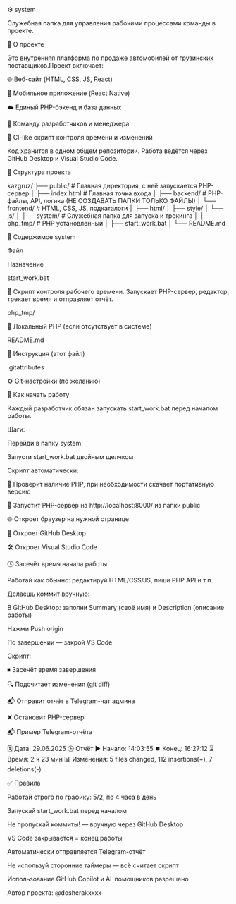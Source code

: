 ⚙️ system

Служебная папка для управления рабочими процессами команды в проекте.

🚗 О проекте

Это внутренняя платформа по продаже автомобилей от грузинских поставщиков.Проект включает:

🌐 Веб-сайт (HTML, CSS, JS, React)

📱 Мобильное приложение (React Native)

☁️ Единый PHP-бэкенд и база данных

👥 Команду разработчиков и менеджера

🔁 CI-like скрипт контроля времени и изменений

Код хранится в одном общем репозитории. Работа ведётся через GitHub Desktop и Visual Studio Code.

🧱 Структура проекта

kazgruz/
├── public/         # Главная директория, с неё запускается PHP-сервер
│   ├── index.html  # Главная точка входа
│   ├── backend/    # PHP-файлы, API, логика (НЕ СОЗДАВАТЬ ПАПКИ ТОЛЬКО ФАЙЛЫ)
│   └── frontend/   # HTML, CSS, JS, подкаталоги
│       ├── html/
│       ├── style/
│       └── js/
│
├── system/         # Служебная папка для запуска и трекинга
│   ├── php_tmp/    # PHP установленный
│   ├── start_work.bat
│   └── README.md

📁 Содержимое system

Файл

Назначение

start_work.bat

🎯 Скрипт контроля рабочего времени. Запускает PHP-сервер, редактор, трекает время и отправляет отчёт.

php_tmp/

💾 Локальный PHP (если отсутствует в системе)

README.md

📘 Инструкция (этот файл)

.gitattributes

⚙️ Git-настройки (по желанию)

🚀 Как начать работу

Каждый разработчик обязан запускать start_work.bat перед началом работы.

Шаги:

Перейди в папку system

Запусти start_work.bat двойным щелчком

Скрипт автоматически:

🔄 Проверит наличие PHP, при необходимости скачает портативную версию

🚀 Запустит PHP-сервер на http://localhost:8000/ из папки public

🌐 Откроет браузер на нужной странице

📁 Откроет GitHub Desktop

🛠 Откроет Visual Studio Code

🕓 Засечёт время начала работы

Работай как обычно: редактируй HTML/CSS/JS, пиши PHP API и т.п.

Делаешь коммит вручную:

В GitHub Desktop: заполни Summary (своё имя) и Description (описание работы)

Нажми Push origin

По завершении — закрой VS Code

Скрипт:

⏹ Засечёт время завершения

🔍 Подсчитает изменения (git diff)

📬 Отправит отчёт в Telegram-чат админа

❌ Остановит PHP-сервер

📬 Пример Telegram-отчёта

🗓 Дата: 29.06.2025
🕒 Отчёт
▶️ Начало: 14:03:55
⏹️ Конец: 16:27:12
⌛ Время: 2 ч 23 мин
📊 Изменения: 5 files changed, 112 insertions(+), 7 deletions(-)

✅ Правила

Работай строго по графику: 5/2, по 4 часа в день

Запускай start_work.bat перед началом

Не пропускай коммиты! — вручную через GitHub Desktop

VS Code закрывается = конец работы

Автоматически отправляется Telegram-отчёт

Не используй сторонние таймеры — всё считает скрипт

Использование GitHub Copilot и AI-помощников разрешено

Автор проекта: @dosherakxxxx
